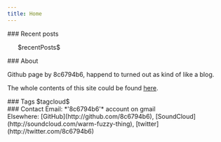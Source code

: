 ```yaml
---
title: Home
---
```


<div id="home_up">

<div id="recent_posts">
### Recent posts
<ul id="post_list">
  $recentPosts$
</ul>
</div>

<div id="home_about">
### About

<!--
*"Wram fuzzy thing"* is
kind of like a
["*burrito*"](http://www.urbandictionary.com/define.php?term=Warm%20Fuzzy%20Thing),<br />
or kind of like a blog by 8c6794b6.
-->

Github page by 8c6794b6, happend to turned out as kind of like a blog.

The whole contents of this site could be found
[here](https://github.com/8c6794b6/gh-pages-8c6794b6).

</div>

</div>

<div class="clear"></div>

<div id="home_down">

<div id="tag_cloud">
### Tags
$tagcloud$
</div>


<div id="home_contact">
### Contact
Email: *'8c6794b6'* account on gmail<br />
Elsewhere:
[GitHub](http://github.com/8c6794b6),
[SoundCloud](http://soundcloud.com/warm-fuzzy-thing),
[twitter](http://twitter.com/8c6794b6)
</div>

</div>


</div>
<div class="clear"></div>
